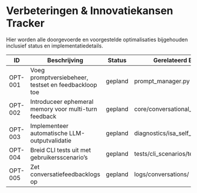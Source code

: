 # Verbeteringen & Innovatiekansen Tracker

Hier worden alle doorgevoerde en voorgestelde optimalisaties bijgehouden inclusief status en implementatiedetails.

| ID | Beschrijving | Status | Gerelateerd Bestand | Verwerkt in |
|-----|--------------|--------|----------------------|--------------|
| OPT-001 | Voeg promptversiebeheer, testset en feedbackloop toe | gepland | prompt_manager.py | ISA_TASKS_TODO.md |
| OPT-002 | Introduceer ephemeral memory voor multi-turn feedback | gepland | core/conversational_memory.py | PLAN ISA.txt |
| OPT-003 | Implementeer automatische LLM-outputvalidatie | gepland | diagnostics/isa_self_diagnostics.py | ISA_PERFORMANCE_SCORECARD.md |
| OPT-004 | Breid CLI tests uit met gebruikersscenario’s | gepland | tests/cli_scenarios/test_ai_01.py | test_matrix.yaml |
| OPT-005 | Zet conversatiefeedbacklogs op | gepland | logs/conversations/ | feedback_processor.py |
